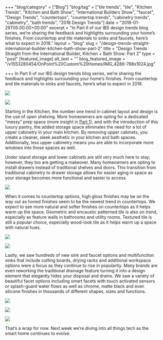 +++
"blog/category" = ["Blog"]
"blog/tag" = ["tile trends", "tile", "Kitchen Trends", "Kitchen and Bath Show", "International Builders Show", "faucet", "Design Trends", "countertops", "countertop trends", "cabinetry trends", "cabinetry", "bath trends", "2018 Design Trends"]
date = "2018-01-29T05:00:00+00:00"
excerpt = "In Part II of our IBS design trends blog series, we’re sharing the feedback and highlights surrounding your home’s finishes. From countertop and tile materials to sinks and faucets, here’s what to expect in 2018."
layout = "blog"
slug = "/design-trends-straight-international-builder-kitchen-bath-show-part-2"
title = "Design Trends Straight from the International Builder, Kitchen + Bath Show: Part 2"
type = "post"
[featured_image]
alt_text = ""
blog_featured_image = "/v1553280454/OnPoint%20Custom%20Homes/IMG_4286-768x1024.jpg"

+++
In Part II of our IBS design trends blog series, we’re sharing the feedback and highlights surrounding your home’s finishes. From countertop and tile materials to sinks and faucets, here’s what to expect in 2018.

![](https://res.cloudinary.com/onpointcustomhomes/image/upload/v1553280454/OnPoint%20Custom%20Homes/IMG_4286-768x1024.jpg)

![](https://res.cloudinary.com/onpointcustomhomes/image/upload/v1553280435/OnPoint%20Custom%20Homes/Photo-Jan-10-9-01-43-AM-768x576.jpg)

Starting in the Kitchen, the number one trend in cabinet layout and design is the use of open shelving. More homeowners are opting for a dedicated “messy” prep space (more insight in [Part 1](https://onpointcustomhomes.com/blog/design-trends-straight-international-builder-kitchen-bath-show-part-1/)), and with the introduction of this luxury pantry, the added storage space eliminates the need for a lot of upper cabinetry in your main kitchen. By removing upper cabinets, you create a cleaner, sleek aesthetic in your kitchen and bath spaces. Additionally, less upper cabinetry means you are able to incorporate more windows into those spaces as well.

Under island storage and lower cabinets are still very much here to stay; however, they too are getting a makeover. Many homeowners are opting to install drawers instead of traditional shelves and doors. This transition from traditional cabinetry to drawer storage allows for easier aging in space as your storage becomes more functional and easier to access.

![](https://res.cloudinary.com/onpointcustomhomes/image/upload/v1553280411/OnPoint%20Custom%20Homes/IMG_5538-768x576.jpg)

When it comes to countertop options, high gloss finishes may be on the way out as honed finishes seem to be the newest trend in countertops. We expect to see more natural and softer finishes on countertops as it helps warm up the space. Geometric and encaustic patterned tile is also on trend, especially as feature walls in bathrooms and utility rooms. Textured tile is still a popular choice, especially wood-look tile as it helps warm up a space with natural hues.

![](https://res.cloudinary.com/onpointcustomhomes/image/upload/v1553280388/OnPoint%20Custom%20Homes/IMG_5578-768x1024.jpg)

![](https://res.cloudinary.com/onpointcustomhomes/image/upload/v1553280364/OnPoint%20Custom%20Homes/IMG_5490-768x1024.jpg)

Lastly, we saw hundreds of new sink and faucet options and multifunction sinks that include cutting boards, drying racks and additional workspace options were a focus as they continue to rise in popularity. Many brands are even reworking the traditional drainage feature turning it into a design element that elegantly hides your disposal and drains. We saw a variety of beautiful facet options including smart facets with touch activated sensors or splash-guard water flows as well as chrome, matte black and even silicone finishes in thousands of different shapes, sizes and functions.

![](https://res.cloudinary.com/onpointcustomhomes/image/upload/v1553280319/OnPoint%20Custom%20Homes/IMG_5498-768x1369.jpg)

![](https://res.cloudinary.com/onpointcustomhomes/image/upload/v1553280292/OnPoint%20Custom%20Homes/IMG_5511-768x1024.jpg)

![](https://res.cloudinary.com/onpointcustomhomes/image/upload/v1553280265/OnPoint%20Custom%20Homes/IMG_5579-768x1024.jpg)

That’s a wrap for now. Next week we’re diving into all things tech as the smart home continues to evolve.